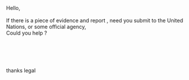<br>
<br>
<br>
Hello,<br>
<br>
If there is a piece of evidence and report , need you submit to the United Nations, or some official agency,<br>
Could you help ?<br>
<br>
<br>
<br>
<br>
<br>
thanks legal<br>
